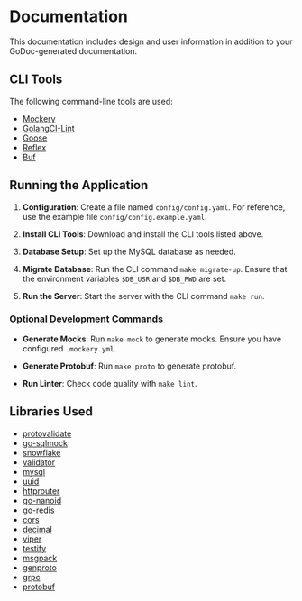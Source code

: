 # Documentation

This documentation includes design and user information in addition to your GoDoc-generated documentation.

## CLI Tools

The following command-line tools are used:

- [Mockery](https://github.com/vektra/mockery)
- [GolangCI-Lint](https://github.com/golangci/golangci-lint)
- [Goose](https://github.com/pressly/goose)
- [Reflex](https://github.com/cespare/reflex)
- [Buf](https://github.com/bufbuild/buf)

## Running the Application

1. **Configuration**: Create a file named `config/config.yaml`. For reference, use the example file `config/config.example.yaml`.

2. **Install CLI Tools**: Download and install the CLI tools listed above.

3. **Database Setup**: Set up the MySQL database as needed.

4. **Migrate Database**: Run the CLI command `make migrate-up`. Ensure that the environment variables `$DB_USR` and `$DB_PWD` are set.

5. **Run the Server**: Start the server with the CLI command `make run`.

### Optional Development Commands

- **Generate Mocks**: Run `make mock` to generate mocks. Ensure you have configured `.mockery.yml`.

- **Generate Protobuf**: Run `make proto` to generate protobuf.

- **Run Linter**: Check code quality with `make lint`.

## Libraries Used

- [protovalidate](https://github.com/bufbuild/protovalidate)
- [go-sqlmock](https://github.com/DATA-DOG/go-sqlmock)
- [snowflake](https://github.com/bwmarrin/snowflake)
- [validator](https://github.com/go-playground/validator/v10)
- [mysql](https://github.com/go-sql-driver/mysql)
- [uuid](https://github.com/google/uuid)
- [httprouter](https://github.com/julienschmidt/httprouter)
- [go-nanoid](https://github.com/matoous/go-nanoid/v2)
- [go-redis](https://github.com/redis/go-redis/v9)
- [cors](https://github.com/rs/cors)
- [decimal](https://github.com/shopspring/decimal)
- [viper](https://github.com/spf13/viper)
- [testify](https://github.com/stretchr/testify)
- [msgpack](https://github.com/vmihailenco/msgpack/v5)
- [genproto](google.golang.org/genproto)
- [grpc](google.golang.org/grpc)
- [protobuf](google.golang.org/protobuf)
